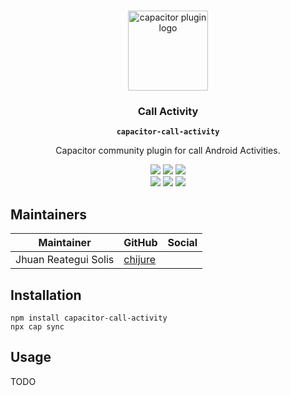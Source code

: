 <p align="center"><br><img src="https://user-images.githubusercontent.com/236501/85893648-1c92e880-b7a8-11ea-926d-95355b8175c7.png" width="128" height="128"  alt='capacitor plugin logo'/></p>
<h3 align="center">Call Activity</h3>
<p align="center"><strong><code>capacitor-call-activity</code></strong></p>
<p align="center">
  Capacitor community plugin for call Android Activities.
</p>

<p align="center">
  <img src="https://img.shields.io/maintenance/yes/2021?style=flat-square" />
  <a href="https://github.com/chijure/call-activity/actions?query=workflow%3A%22CI%22"><img src="https://img.shields.io/github/workflow/status/chijure/call-activity/CI?style=flat-square" /></a>
  <a href="https://www.npmjs.com/package/capacitor-call-activity"><img src="https://img.shields.io/npm/l/capacitor-call-activity?style=flat-square" /></a>
<br>
  <a href="https://www.npmjs.com/package/capacitor-call-activity"><img src="https://img.shields.io/npm/dw/capacitor-call-activity?style=flat-square" /></a>
  <a href="https://www.npmjs.com/package/capacitor-call-activity"><img src="https://img.shields.io/npm/v/capacitor-call-activity?style=flat-square" /></a>
<!-- ALL-CONTRIBUTORS-BADGE:START - Do not remove or modify this section -->
<a href="#contributors-"><img src="https://img.shields.io/badge/all%20contributors-1-orange?style=flat-square" /></a>
<!-- ALL-CONTRIBUTORS-BADGE:END -->
</p>

## Maintainers

| Maintainer | GitHub | Social |
| -----------| -------| -------|
| Jhuan Reategui Solis | [chijure](https://github.com/chijure) |  |

## Installation

```
npm install capacitor-call-activity
npx cap sync
```

## Usage

TODO
